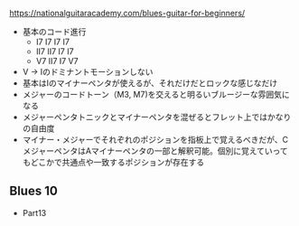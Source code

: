 https://nationalguitaracademy.com/blues-guitar-for-beginners/

* 基本のコード進行
	* I7 I7 I7 I7
	* II7 II7 I7 I7
	* V7 II7 I7 V7
* V -> Iのドミナントモーションしない
* 基本はIのマイナーペンタが使えるが、それだけだとロックな感じなだけ
* メジャーのコードトーン（M3, M7)を交えると明るいブルージーな雰囲気になる
* メジャーペンタトニックとマイナーペンタを混ぜるとフレット上ではかなりの自由度
* マイナー・メジャーでそれぞれのポジションを指板上で覚えるべきだが、CメジャーペンタはAマイナーペンタの一部と解釈可能。個別に覚えていってもどこかで共通点や一致するポジションが存在する

## Blues 10
* Part13